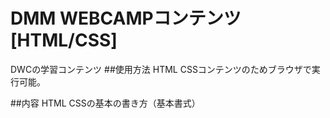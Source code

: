 # DMM WEBCAMPコンテンツ[HTML/CSS]
DWCの学習コンテンツ
##使用方法
HTML CSSコンテンツのためブラウザで実行可能。

##内容
HTML CSSの基本の書き方（基本書式）
